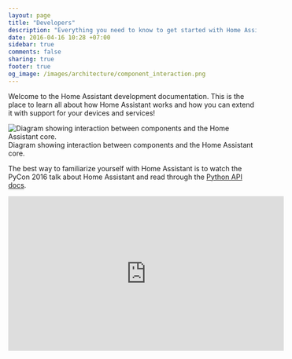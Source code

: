 ```yaml
---
layout: page
title: "Developers"
description: "Everything you need to know to get started with Home Assistant development."
date: 2016-04-16 10:28 +07:00
sidebar: true
comments: false
sharing: true
footer: true
og_image: /images/architecture/component_interaction.png
---
```


Welcome to the Home Assistant development documentation. This is the place to learn all about how Home Assistant works and how you can extend it with support for your devices and services!

<p class='img'>
<img src='/images/architecture/component_interaction.png' alt='Diagram showing interaction between components and the Home Assistant core.'>
Diagram showing interaction between components and the Home Assistant core.
</p>

The best way to familiarize yourself with Home Assistant is to watch the PyCon 2016 talk about Home Assistant and read through the [Python API docs].

<div class='videoWrapper'>
<iframe width="560" height="315" src="https://www.youtube.com/embed/Cfasc9EgbMU" frameborder="0" allowfullscreen></iframe>
</div>

[Python API docs]: https://dev-docs.home-assistant.io
